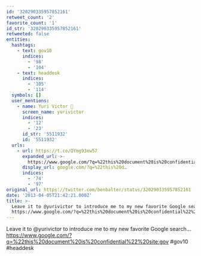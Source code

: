 ```yaml
---
id: '320290335957852161'
retweet_count: '2'
favorite_count: '1'
id_str: '320290335957852161'
retweeted: false
entities:
  hashtags:
    - text: gov10
      indices:
        - '98'
        - '104'
    - text: headdesk
      indices:
        - '105'
        - '114'
  symbols: []
  user_mentions:
    - name: Yuri Victor 🖤
      screen_name: yurivictor
      indices:
        - '12'
        - '23'
      id_str: '5511932'
      id: '5511932'
  urls:
    - url: https://t.co/QYmg93ew57
      expanded_url: >-
        https://www.google.com/?q=%22this%20document%20is%20confidential%22%20site:gov
      display_url: google.com/?q=%22this%20d…
      indices:
        - '74'
        - '97'
original_url: https://twitter.com/benbalter/status/320290335957852161
date: '2013-04-05T21:42:21.000Z'
title: >-
  Leave it to @yurivictor to introduce me to my new favorite Google search…
  https://www.google.com/?q=%22this%20document%20is%20confidential%22%20site:gov…
---
```


Leave it to @yurivictor to introduce me to my new favorite Google search… https://www.google.com/?q=%22this%20document%20is%20confidential%22%20site:gov #gov10 #headdesk